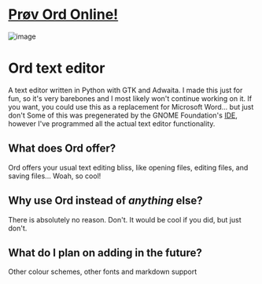 # [Prøv Ord Online!](https://isak.brunhenriksen.no/Texteditor/)

![image](https://github.com/user-attachments/assets/3cc43d95-6dea-4285-ba6f-6a0b6c92ebbd)
# Ord text editor
A text editor written in Python with GTK and Adwaita. I made this just for fun, so it's very barebones and I most likely won't continue working on it. If you want, you could use this as a replacement for Microsoft Word... but just don't
Some of this was pregenerated by the GNOME Foundation's [IDE](https://apps.gnome.org/Builder/), however I've programmed all the actual text editor functionality.

## What does Ord offer? 
Ord offers your usual text editing bliss, like opening files, editing files, and saving files... Woah, so cool!

## Why use Ord instead of *anything* else?
There is absolutely no reason. Don't. It would be cool if you did, but just don't.

## What do I plan on adding in the future?
Other colour schemes, other fonts and markdown support

